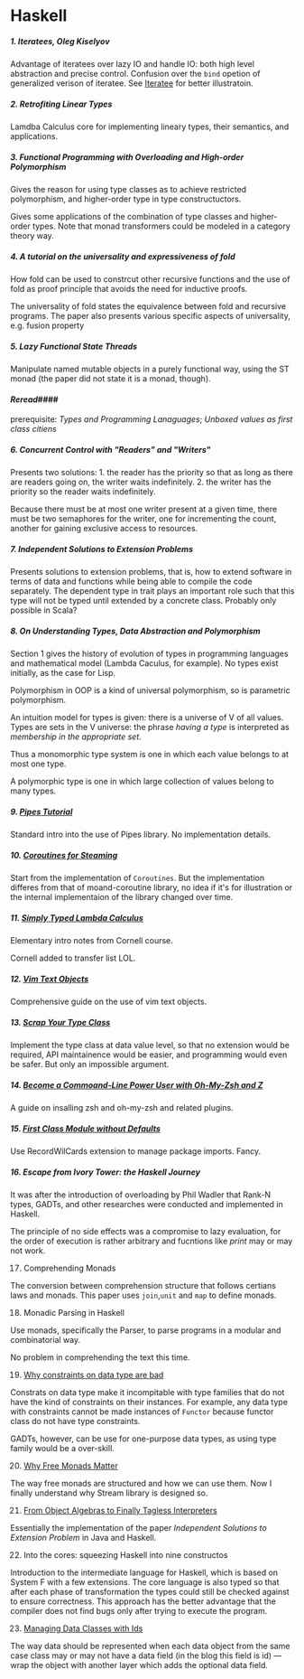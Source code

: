 # Haskell 

##### 1. Iteratees, Oleg Kiselyov

Advantage of iteratees over lazy IO and handle IO: both high level abstraction and precise control. Confusion over the `bind` opetion of generalized verison of iteratee. See [Iteratee](http://okmij.org/ftp/Haskell/Iteratee/) for better illustratoin.



##### 2. Retrofiting Linear Types

Lamdba Calculus core for implementing lineary types, their semantics, and applications.  



##### 3. Functional Programming with Overloading and High-order Polymorphism

Gives the reason for using type classes as to achieve restricted polymorphism, and higher-order type in type constructuctors. 

Gives some applications of the combination of type classes and higher-order types. Note that monad transformers could be modeled in a category theory way. 



##### 4. A tutorial on the universality and expressiveness of fold 

How fold can be used to constrcut other recursive functions and the use of fold as proof principle that avoids the need for inductive proofs.  

The universality of fold states the equivalence between fold and recursive programs. The paper also presents various specific aspects of universality, e.g. fusion property 



##### 5. Lazy Functional State Threads

Manipulate named mutable objects in a purely functional way, using the ST monad (the paper did not state it is a monad, though). 

#### *Reread*####  

prerequisite: *Types and Programming Lanaguages*; *Unboxed values as first class citiens* 





##### 6. Concurrent Control with "Readers" and "Writers"

Presents two solutions: 1. the reader has the priority so that as long as there are readers going on, the writer waits indefinitely. 2. the writer has the priority so the reader waits indefinitely. 

Because there must be at most one writer present at a given time, there must be two semaphores for the writer, one for incrementing the count, another for gaining exclusive access to resources. 



##### 7. Independent Solutions to Extension Problems 

Presents solutions to extension problems, that is, how to extend software in terms of data and functions while being able to compile the code separately. The dependent type in trait plays an important role such that this type will not be typed until extended by a concrete class. Probably only possible in Scala? 



##### 8. On Understanding Types, Data Abstraction and Polymorphism 

Section 1 gives the history of evolution of types in programming languages and mathematical model (Lambda Caculus, for example). No types exist initially, as the case for Lisp. 

Polymorphism in OOP is a kind of universal polymorphism, so is parametric polymorphism. 



An intuition model for types is given: there is a universe of V of all values. Types are sets in the V universe: the phrase *having a type* is interpreted as *membership in the appropriate set*. 

Thus a monomorphic type system is one in which each value belongs to at most one type. 

A polymorphic type is one in which large collection of values belong to many types. 



##### 9. [Pipes Tutorial](https://hackage.haskell.org/package/pipes-4.3.2/docs/Pipes-Tutorial.html)

Standard intro into the use of Pipes library. No implementation details. 



##### 10. [Coroutines for Steaming](http://www.cs.cornell.edu/courses/cs6110/2013sp/lectures/lec25-sp13.pdf)

Start from the implementation of `Coroutines`. But the implementation differes from that of moand-coroutine library, no idea if it's for illustration or the internal implementaion of the library changed over time. 



##### 11. [Simply Typed Lambda Calculus]( http://www.cs.cornell.edu/courses/cs6110/2013sp/lectures/lec25-sp13.pdf)

Elementary intro notes from Cornell course. 

Cornell added to transfer list LOL. 



##### 12. [Vim Text Objects](http://blog.carbonfive.com/2011/10/17/vim-text-objects-the-definitive-guide/)

Comprehensive guide on the use of vim text objects. 



##### 13. [Scrap Your Type Class](http://www.haskellforall.com/2012/05/scrap-your-type-classes.html)

Implement the type class at data value level, so that no extension would be required, API maintainence would be easier, and programming would even be safer. But only an impossible argument.



##### 14. [Become a Commoand-Line Power User with Oh-My-Zsh and Z](https://www.smashingmagazine.com/2015/07/become-command-line-power-user-oh-my-zsh-z/)

A guide on insalling zsh and oh-my-zsh and related plugins. 



##### 15. [First Class Module without Defaults](http://www.haskellforall.com/2012/07/first-class-modules-without-defaults.html)

Use RecordWilCards extension to manage package imports. Fancy. 



##### 16. Escape from Ivory Tower: the Haskell Journey

It was after the introduction of overloading by Phil Wadler that Rank-N types, GADTs, and other researches were conducted and implemented in Haskell. 

The principle of no side effects was a compromise to lazy evaluation, for the order of execution is rather arbitrary and fucntions like *print* may or may not work. 



17. Comprehending Monads

The conversion between comprehension structure that follows certians laws and monads. This paper uses `join`,`unit` and `map` to define monads. 



18. Monadic Parsing in Haskell

Use monads, specifically the Parser, to parse programs in a modular and combinatorial way. 

No problem in comprehending the text this time. 



19. [Why constraints on data type are bad](https://stackoverflow.com/questions/24465586/why-constraints-on-data-are-a-bad-thing)

Constrats on data type make it incompitable with type families that do not have the kind of constraints on their instances. For example, any data type with constraints cannot be made instances of `Functor` because functor class do not have type constraints. 

GADTs, however, can be use for one-purpose data types, as using type family would be a over-skill. 



20. [Why Free Monads Matter](http://www.haskellforall.com/2012/06/you-could-have-invented-free-monads.html)

The way free monads are structured and how we can use them. Now I finally understand why Stream library is designed so. 



21. [From Object Algebras to Finally Tagless Interpreters](https://oleksandrmanzyuk.wordpress.com/2014/06/18/from-object-algebras-to-finally-tagless-interpreters-2/)

Essentially the implementation of the paper *Independent Solutions to Extension Problem* in Java and Haskell. 



22. Into the cores: squeezing Haskell into nine constructos 

Introduction to the intermediate language for Haskell, which is based on System F with a few extensions. The core language is also typed so that after each phase of transformation the types could still be checked against to ensure correctness. This approach has the better advantage that the compiler does not find bugs only after trying to execute the program. 



23. [Managing Data Classes with Ids](http://blog.originate.com/blog/2015/04/06/managing-data-classes-with-ids/)

The way data should be represented when each data object from the same case class may or may not have a data field (in the blog this field is id) — wrap the object with another layer which adds the optional data field. 



